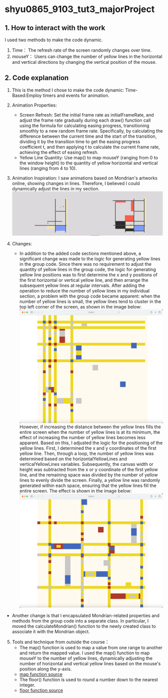 # shyu0865_9103_tut3_majorProject

## 1. How to interact with the work

I used two methods to make the code dynamic.
1. Time：
The refresh rate of the screen randomly changes over time.
2. mouseY：
Users can change the number of yellow lines in the horizontal and vertical directions by changing the vertical position of the mouse.


## 2. Code explanation

1. This is the method I chose to make the code dynamic: Time-Based:Employ timers and events for animation.
2. Animation Properties:
   - Screen Refresh: Set the initial frame rate as initialFrameRate, and adjust the frame rate gradually during each draw() function call using the formula for calculating easing progress, transitioning smoothly to a new random frame rate. Specifically, by calculating the difference between the current time and the start of the transition, dividing it by the transition time to get the easing progress coefficient t, and then applying t to calculate the current frame rate, achieving the effect of easing refresh.
   - Yellow Line Quantity: Use map() to map mouseY (ranging from 0 to the window height) to the quantity of yellow horizontal and vertical lines (ranging from 4 to 10).

3. Animation Inspiration: I saw animations based on Mondrian's artworks online, showing changes in lines. Therefore, I believed I could dynamically adjust the lines in my section.
   ![alt text](image-2.png)
4. Changes:
   - In addition to the added code sections mentioned above, a significant change was made to the logic for generating yellow lines in the group code. Since there was no requirement to adjust the quantity of yellow lines in the group code, the logic for generating yellow line positions was to first determine the x and y positions of the first horizontal or vertical yellow line, and then arrange the subsequent yellow lines at regular intervals. After adding the operation to reduce the number of yellow lines in my individual section, a problem with the group code became apparent: when the number of yellow lines is small, the yellow lines tend to cluster in the top left corner of the screen, as shown in the image below:
  ![alt text](image-1.png)
    However, if increasing the distance between the yellow lines fills the entire screen when the number of yellow lines is at its minimum, the effect of increasing the number of yellow lines becomes less apparent. Based on this, I adjusted the logic for the positioning of the yellow lines. First, I determined the x and y coordinates of the first yellow line. Then, through a loop, the number of yellow lines was determined based on the horizontalYellowLines and verticalYellowLines variables. Subsequently, the canvas width or height was subtracted from the x or y coordinate of the first yellow line, and the remaining space was divided by the number of yellow lines to evenly divide the screen. Finally, a yellow line was randomly generated within each space, ensuring that the yellow lines fill the entire screen. The effect is shown in the image below:
  ![alt text](image.png)
  - Another change is that I encapsulated Mondrian-related properties and methods from the group code into a separate class. In particular, I moved the calculateMondrian() function to the newly created class to associate it with the Mondrian object. 
5. Tools and technique from outside the course：
   - The map() function is used to map a value from one range to another and return the mapped value. I used the map() function to map mouseY to the number of yellow lines, dynamically adjusting the number of horizontal and vertical yellow lines based on the mouse's position along the y-axis.
   - [map function source](https://p5js.org/reference/#/p5/map)
   - The floor() function is used to round a number down to the nearest integer.
   - [floor function source](https://p5js.org/reference/#/p5/floor)